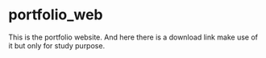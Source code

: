 # portfolio_web
This is the portfolio website. And here there is a download link make use of it but only for study purpose.
